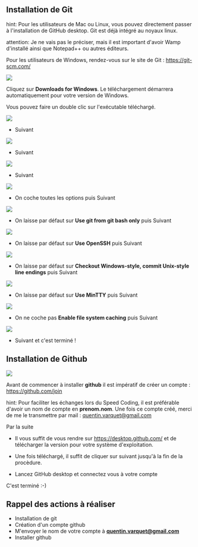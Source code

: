## Installation de Git

hint: Pour les utilisateurs de Mac ou Linux, vous pouvez directement passer à l'installation de GitHub desktop. Git est déjà intégré au noyaux linux.

attention: Je ne vais pas le préciser, mais il est important d'avoir Wamp d'installé ainsi que Notepad++ ou autres éditeurs.

Pour les utilisateurs de Windows, rendez-vous sur le site de Git : https://git-scm.com/

![](http://quentin-varquet.fr/articles/images/git/01.PNG)

Cliquez sur **Downloads for Windows**. Le téléchargement démarrera automatiquement pour votre version de Windows.

Vous pouvez faire un double clic sur l'exécutable téléchargé.

![](http://quentin-varquet.fr/articles/images/git/02.PNG)

* Suivant

![](http://quentin-varquet.fr/articles/images/git/03.PNG)

* Suivant 

![](http://quentin-varquet.fr/articles/images/git/04.PNG)

* Suivant 

![](http://quentin-varquet.fr/articles/images/git/05.PNG)

* On coche toutes les options puis Suivant

![](http://quentin-varquet.fr/articles/images/git/06.PNG)

* On laisse par défaut sur **Use git from git bash only** puis Suivant

![](http://quentin-varquet.fr/articles/images/git/07.PNG)

* On laisse par défaut sur **Use OpenSSH** puis Suivant

![](http://quentin-varquet.fr/articles/images/git/08.PNG)

* On laisse par défaut sur **Checkout Windows-style, commit Unix-style line endings** puis Suivant

![](http://quentin-varquet.fr/articles/images/git/09.PNG)

* On laisse par défaut sur **Use MinTTY** puis Suivant

![](http://quentin-varquet.fr/articles/images/git/10.PNG)

* On ne coche pas **Enable file system caching** puis Suivant

![](http://quentin-varquet.fr/articles/images/git/11.PNG)

* Suivant et c'est terminé ! 

## Installation de Github

![](http://quentin-varquet.fr/articles/images/git/github-logo.jpg)

Avant de commencer à installer **github** il est impératif de créer un compte : https://github.com/join

hint: Pour faciliter les échanges lors du Speed Coding, il est préférable d'avoir un nom de compte en **prenom.nom**. Une fois ce compte créé, merci de me le transmettre par mail : quentin.varquet@gmail.com

Par la suite

* Il vous suffit de vous rendre sur https://desktop.github.com/ et de télécharger la version pour votre système d'exploitation.

* Une fois téléchargé, il suffit de cliquer sur suivant jusqu'à la fin de la procèdure.

* Lancez GitHub desktop et connectez vous à votre compte

C'est terminé :-)


## Rappel des actions à réaliser

* Installation de git
* Création d'un compte github
* M'envoyer le nom de votre compte à **quentin.varquet@gmail.com**
* Installer github